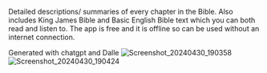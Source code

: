 
Detailed descriptions/ summaries of every chapter in the Bible. Also includes King James Bible and Basic English Bible text which you can both read and listen to. The app is free and it is offline so can be used without an internet connection.

Generated with chatgpt and Dalle
![Screenshot_20240430_190358](https://github.com/user-attachments/assets/020379c8-da25-4504-a114-53939262733c)
![Screenshot_20240430_190424](https://github.com/user-attachments/assets/121edf25-8cb4-4923-b606-1d5b6615e725)
